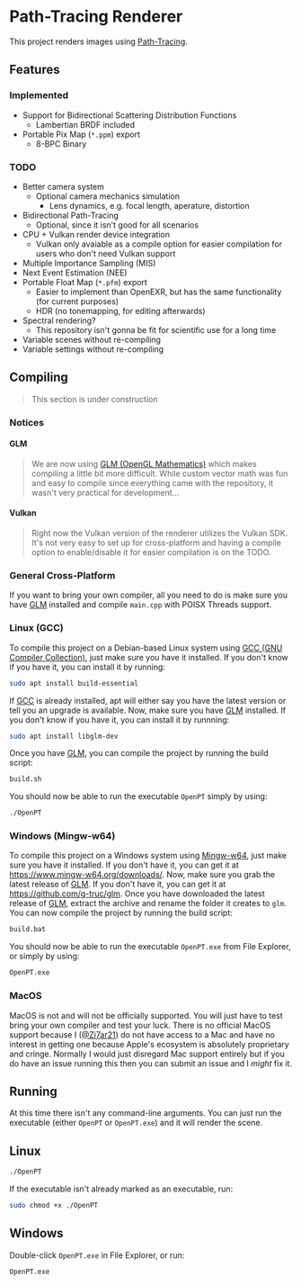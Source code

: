 # Path-Tracing Renderer

This project renders images using [Path-Tracing](https://en.wikipedia.org/wiki/Path_tracing).

## Features

### Implemented

- Support for Bidirectional Scattering Distribution Functions
  - Lambertian BRDF included
- Portable Pix Map (`*.ppm`) export
  - 8-BPC Binary

### TODO

- Better camera system
  - Optional camera mechanics simulation
    - Lens dynamics, e.g. focal length, aperature, distortion
- Bidirectional Path-Tracing
  - Optional, since it isn't good for all scenarios
- CPU + Vulkan render device integration
  - Vulkan only avaiable as a compile option for easier compilation for users who don't need Vulkan support
- Multiple Importance Sampling (MIS)
- Next Event Estimation (NEE)
- Portable Float Map (`*.pfm`) export
  - Easier to implement than OpenEXR, but has the same functionality (for current purposes)
  - HDR (no tonemapping, for editing afterwards)
- Spectral rendering?
  - This repository isn't gonna be fit for scientific use for a long time
- Variable scenes without re-compiling
- Variable settings without re-compiling

## Compiling

> This section is under construction

### Notices

#### GLM

> We are now using [GLM (OpenGL Mathematics)](https://github.com/g-truc/glm) which makes compiling a little bit more difficult. While custom vector math was fun and easy to compile since everything came with the repository, it wasn't very practical for development...

#### Vulkan

> Right now the Vulkan version of the renderer utilizes the Vulkan SDK. It's not very easy to set up for cross-platform and having a compile option to enable/disable it for easier compilation is on the TODO.

### General Cross-Platform

If you want to bring your own compiler, all you need to do is make sure you have [GLM](https://github.com/g-truc/glm) installed and compile `main.cpp` with POISX Threads support.

### Linux (GCC)

To compile this project on a Debian-based Linux system using [GCC (GNU Compiler Collection)](https://gcc.gnu.org/), just make sure you have it installed. If you don't know if you have it, you can install it by running:

```sh
sudo apt install build-essential
```

If [GCC](https://gcc.gnu.org/) is already installed, apt will either say you have the latest version or tell you an upgrade is available. Now, make sure you have [GLM](https://github.com/g-truc/glm) installed. If you don't know if you have it, you can install it by runnning:

```sh
sudo apt install libglm-dev
```

Once you have [GLM](https://github.com/g-truc/glm), you can compile the project by running the build script:

```bash
build.sh
```

You should now be able to run the executable `OpenPT` simply by using:

```bash
./OpenPT
```

### Windows (Mingw-w64)

To compile this project on a Windows system using [Mingw-w64](https://www.mingw-w64.org/), just make sure you have it installed. If you don't have it, you can get it at <https://www.mingw-w64.org/downloads/>. Now, make sure you grab the latest release of [GLM](https://github.com/g-truc/glm). If you don't have it, you can get it at <https://github.com/g-truc/glm>. Once you have downloaded the latest release of [GLM](https://github.com/g-truc/glm), extract the archive and rename the folder it creates to `glm`. You can now compile the project by running the build script:

```cmd
build.bat
```

You should now be able to run the executable `OpenPT.exe` from File Explorer, or simply by using:

```cmd
OpenPT.exe
```

### MacOS

MacOS is not and will not be officially supported. You will just have to test bring your own compiler and test your luck. There is no official MacOS support because I ([@Zi7ar21](https://github.com/Zi7ar21)) do not have access to a Mac and have no interest in getting one because Apple's ecosystem is absolutely proprietary and cringe. Normally I would just disregard Mac support entirely but if you do have an issue running this then you can submit an issue and I _might_ fix it.

## Running

At this time there isn't any command-line arguments. You can just run the executable (either `OpenPT` or `OpenPT.exe`) and it will render the scene.

## Linux

```bash
./OpenPT
```

If the executable isn't already marked as an executable, run:

```bash
sudo chmod +x ./OpenPT
```

## Windows

Double-click `OpenPT.exe` in File Explorer, or run:

```cd
OpenPT.exe
```
